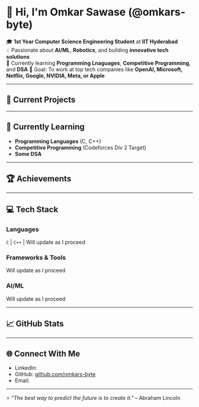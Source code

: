 # 👋 Hi, I'm Omkar Sawase (@omkars-byte)

🎓 **1st Year Computer Science Engineering Student** at **IIT Hyderabad**  
💡 Passionate about **AI/ML**, **Robotics**, and building **innovative tech solutions**  
🌱 Currently learning **Programming Lnaguages**, **Competitive Programming**, and **DSA**
🚀 Goal: To work at top tech companies like **OpenAI, Microsoft, Netflix, Google, NVIDIA, Meta, or Apple**  

---

## 🔭 Current Projects
---

## 🌱 Currently Learning
- **Programming Languages** (C, C++)
- **Competitive Programming** (Codeforces Div 2 Target)
- **Some DSA** 

---

## 🏆 Achievements
---

## 💻 Tech Stack
### **Languages**
`C` | `C++` | Will update as I proceed

### **Frameworks & Tools**
Will update as I proceed

### **AI/ML**
Will update as I proceed

---

## 📈 GitHub Stats
---

## 🌐 Connect With Me
- LinkedIn:   
- GitHub: [github.com/omkars-byte](https://github.com/omkars-byte)  
- Email: 
---

⭐ *"The best way to predict the future is to create it."* – Abraham Lincoln
